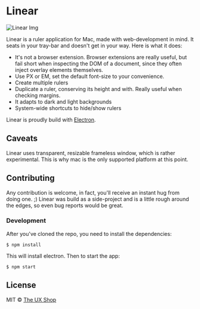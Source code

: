 # Linear

![Linear Img](http://mikaa123.github.io/linear-website/images/screenshot.png)

Linear is a ruler application for Mac, made with web-development in mind.
It seats in your tray-bar and doesn't get in your way. Here is what it does:

* It's not a browser extension. Browser extensions are really useful, but fail
short when inspecting the DOM of a document, since they often inject overlay
elements themselves.
* Use PX or EM, set the default font-size to your convenience.
* Create multiple rulers
* Duplicate a ruler, conserving its height and with. Really useful when checking
margins.
* It adapts to dark and light backgrounds
* System-wide shortcuts to hide/show rulers

Linear is proudly build with [Electron](https://github.com/atom/electron).

## Caveats
Linear uses transparent, resizable frameless window, which is rather experimental.
This is why mac is the only supported platform at this point.

## Contributing
Any contribution is welcome, in fact, you'll receive an instant hug from doing one. ;)
Linear was build as a side-project and is a little rough around the edges, so even bug reports would be great.

### Development
After you've cloned the repo, you need to install the dependencies:

```
$ npm install
```

This will install electron. Then to start the app:

```
$ npm start
```

## License

MIT © [The UX Shop](http://www.theuxshop.com)

